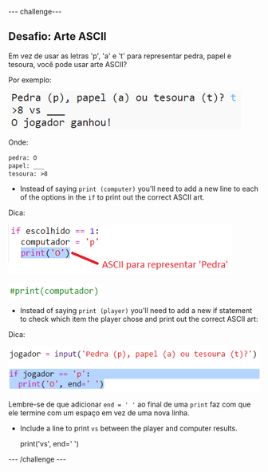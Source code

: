 \--- challenge\---

## Desafio: Arte ASCII

Em vez de usar as letras 'p', 'a' e 't' para representar pedra, papel e tesoura, você pode usar arte ASCII?

Por exemplo:

![screenshot](images/rps-ascii-challenge.png)

Onde:

    pedra: O
    papel: ___
    tesoura: >8
    

+ Instead of saying `print (computer)` you'll need to add a new line to each of the options in the `if` to print out the correct ASCII art. 

Dica:

![screenshot](images/rps-ascii-rock.png)

![screenshot](images/rps-comment-computer.png)

+ Instead of saying `print (player)` you'll need to add a new if statement to check which item the player chose and print out the correct ASCII art:

Dica:

![screenshot](images/rps-player-ascii.png)

Lembre-se de que adicionar `end = ' '` ao final de uma `print` faz com que ele termine com um espaço em vez de uma nova linha.

+ Include a line to print `vs` between the player and computer results.

    print('vs', end=' ')
    

\--- /challenge \---